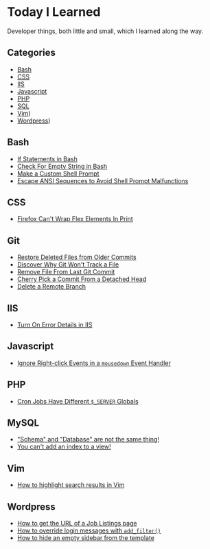 # Today I Learned

Developer things, both little and small, which I learned along the way.

## Categories

* [Bash](#bash)
* [CSS](#css)
* [IIS](#iis)
* [Javascript](#javascript)
* [PHP](#php)
* [SQL](#sql)
* [Vim](#vim))
* [Wordpress](#wordpress))

## Bash

* [If Statements in Bash](bash/if-statements-in-bash-scripts.md)
* [Check For Empty String in Bash](bash/check-for-empty-string.md)
* [Make a Custom Shell Prompt](bash/make-a-custom-shell-prompt.md)
* [Escape ANSI Sequences to Avoid Shell Prompt Malfunctions](bash/escape-ansi-sequences.md)

## CSS

* [Firefox Can't Wrap Flex Elements In Print](css/firefox-cant-wrap-flex-elements-in-print.md)

## Git

* [Restore Deleted Files from Older Commits](git/restore-deleted-files-from-old-commits.md)
* [Discover Why Git Won't Track a File](git/discover-why-git-wont-track-file.md)
* [Remove File From Last Git Commit](git/remove-file-from-last-commit.md)
* [Cherry Pick a Commit From a Detached Head](git/cherry-pick-commit-from-detached-head.md)
* [Delete a Remote Branch](git/delete-remote-branch.md)

## IIS

* [Turn On Error Details in IIS](iis/turn-on-error-details.md)

## Javascript

* [Ignore Right-click Events in a `mousedown` Event Handler](javascript/ignore-right-click-in-mousedown-event-handler.md)

## PHP

* [Cron Jobs Have Different `$_SERVER` Globals](php/cron-jobs-have-different-server-globals.md)

## MySQL

* ["Schema" and "Database" are not the same thing!](mysql/schema-and-database-are-not-same-thing.md)
* [You can't add an index to a view!](mysql/cant-add-index-to-view.md)

## Vim

* [How to highlight search results in Vim](vim/highlight-search-matches-in-vim.md)

## Wordpress

* [How to get the URL of a Job Listings page](wordpress/get-url-job-listings-page.md)
* [How to override login messages with `add_filter()`](wordpress/override-login-messages-with-add-filter.md)
* [How to hide an empty sidebar from the template](wordpress/hide-empty-sidebar-from-template.md)
